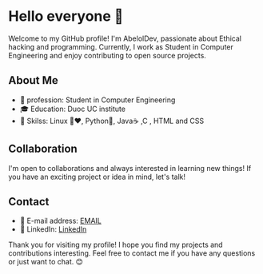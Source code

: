 # Hello everyone 👋
Welcome to my GitHub profile! I'm AbelolDev, passionate about Ethical hacking and programming. Currently, I work as Student in Computer Engineering and enjoy contributing to open source projects.

## About Me

- 💼 profession: Student in Computer Engineering
- 🎓 Education: Duoc UC institute
- 🚀 Skilss: Linux 🐧❤️, Python🐍, Java☕ ,C , HTML and CSS


## Collaboration

I'm open to collaborations and always interested in learning new things! If you have an exciting project or idea in mind, let's talk!

## Contact

- 📧 E-mail address: [EMAIL](aaravenaortiz4@gmail.com)
- 💬 LinkedIn: [LinkedIn](https://www.linkedin.com/in/abel-aravena-ortiz-bb8270298/)

Thank you for visiting my profile! I hope you find my projects and contributions interesting. Feel free to contact me if you have any questions or just want to chat. 😊
